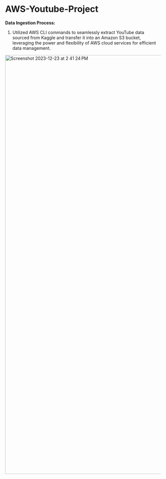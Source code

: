 # AWS-Youtube-Project

**Data Ingestion Process:**

1. Utilized AWS CLI commands to seamlessly extract YouTube data sourced from Kaggle and transfer it into an Amazon S3 bucket, leveraging the power and flexibility of AWS cloud services for efficient data management.



<img width="1356" alt="Screenshot 2023-12-23 at 2 41 24 PM" src="https://github.com/jasumonga17/AWS-Youtube-Project/assets/76562774/bb6375df-cf12-4cb1-b5b0-d1585e907e45">
